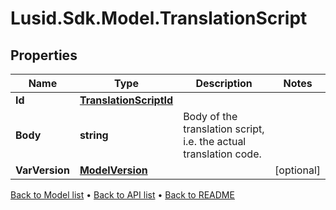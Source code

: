 # Lusid.Sdk.Model.TranslationScript

## Properties

Name | Type | Description | Notes
------------ | ------------- | ------------- | -------------
**Id** | [**TranslationScriptId**](TranslationScriptId.md) |  | 
**Body** | **string** | Body of the translation script, i.e. the actual translation code. | 
**VarVersion** | [**ModelVersion**](ModelVersion.md) |  | [optional] 

[Back to Model list](../README.md#documentation-for-models) &#8226; [Back to API list](../README.md#documentation-for-api-endpoints) &#8226; [Back to README](../README.md)

